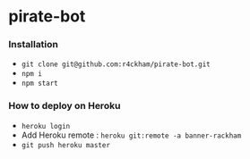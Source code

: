 # pirate-bot

### Installation

- `git clone git@github.com:r4ckham/pirate-bot.git`
- `npm i` 
- `npm start` 

### How to deploy on Heroku

- `heroku login` 
- Add Heroku remote : `heroku git:remote -a banner-rackham`
- `git push heroku master`
